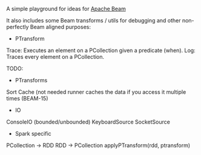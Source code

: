 A simple playground for ideas for [Apache Beam](http://beam.apache.org/)

It also includes some Beam transforms / utils for debugging and other non-perfectly 
Beam aligned purposes:

- PTransform

Trace: Executes an element on a PCollection given a predicate (when).
Log: Traces every element on a PCollection.

TODO:

- PTransforms

Sort
Cache (not needed runner caches the data if you access it multiple times (BEAM-15)

- IO

ConsoleIO (bounded/unbounded)
KeyboardSource
SocketSource

- Spark specific

PCollection -> RDD
RDD -> PCollection
applyPTransform(rdd, ptransform)
